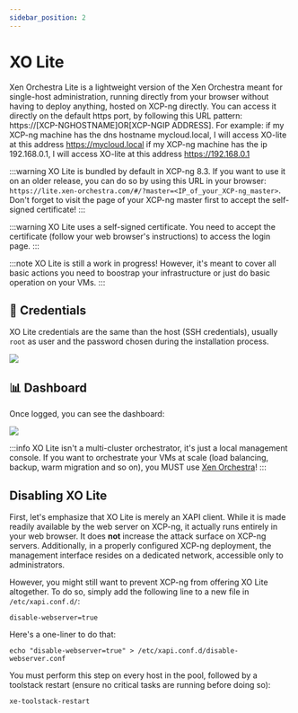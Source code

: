 ```yaml
---
sidebar_position: 2
---
```


# XO Lite

Xen Orchestra Lite is a lightweight version of the Xen Orchestra meant for single-host administration, running directly from your browser without having to deploy anything, hosted on XCP-ng directly.
You can access it directly on the default https port, by following this URL pattern: https://[XCP-NGHOSTNAME]OR[XCP-NGIP ADDRESS].
For example:
if my XCP-ng machine has the dns hostname mycloud.local, I will access XO-lite at this address https://mycloud.local
if my XCP-ng machine has the ip 192.168.0.1, I will access XO-lite at this address https://192.168.0.1

:::warning
XO Lite is bundled by default in XCP-ng 8.3. If you want to use it on an older release, you can do so by using this URL in your browser: `https://lite.xen-orchestra.com/#/?master=<IP_of_your_XCP-ng_master>`. Don't forget to visit the page of your XCP-ng master first to accept the self-signed certificate!
:::

:::warning
XO Lite uses a self-signed certificate. You need to accept the certificate (follow your web browser's instructions) to access the login page.
:::

:::note
XO Lite is still a work in progress! However, it's meant to cover all basic actions you need to boostrap your infrastructure or just do basic operation on your VMs.
:::

## 🔐 Credentials

XO Lite credentials are the same than the host (SSH credentials), usually `root` as user and the password chosen during the installation process.

![](../../../static/img/xolitelogin.png)

## 📊 Dashboard

Once logged, you can see the dashboard:

![](../../../assets/img/xolite.jpg)

:::info
XO Lite isn't a multi-cluster orchestrator, it's just a local management console. If you want to orchestrate your VMs at scale (load balancing, backup, warm migration and so on), you MUST use [Xen Orchestra](../manage-at-scale/xo-web-ui.md)!
:::

## Disabling XO Lite

First, let's emphasize that XO Lite is merely an XAPI client. While it is made readily available by the web server on XCP-ng, it actually runs entirely in your web browser. It does **not** increase the attack surface on XCP-ng servers. Additionally, in a properly configured XCP-ng deployment, the management interface resides on a dedicated network, accessible only to administrators.

However, you might still want to prevent XCP-ng from offering XO Lite altogether. To do so, simply add the following line to a new file in `/etc/xapi.conf.d/`:

```
disable-webserver=true
```

Here's a one-liner to do that:

```
echo "disable-webserver=true" > /etc/xapi.conf.d/disable-webserver.conf
```

You must perform this step on every host in the pool, followed by a toolstack restart (ensure no critical tasks are running before doing so):

```
xe-toolstack-restart
```
